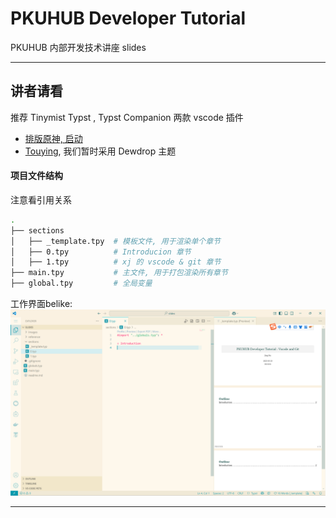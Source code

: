 # PKUHUB Developer Tutorial
PKUHUB 内部开发技术讲座 slides
___
## 讲者请看
推荐 Tinymist Typst , Typst Companion 两款 vscode 插件

- [排版原神, 启动](https://typst-doc-cn.github.io/guide/)
- [Touying](https://touying-typ.github.io/zh/), 我们暂时采用 Dewdrop 主题

#### 项目文件结构
注意看引用关系
```bash
.
├── sections
│   ├── _template.tpy  # 模板文件, 用于渲染单个章节
│   ├── 0.tpy          # Introducion 章节
│   ├── 1.tpy          # xj 的 vscode & git 章节
├── main.tpy           # 主文件, 用于打包渲染所有章节
├── global.tpy         # 全局变量
```
工作界面belike:
![alt text](images/image.png)
___